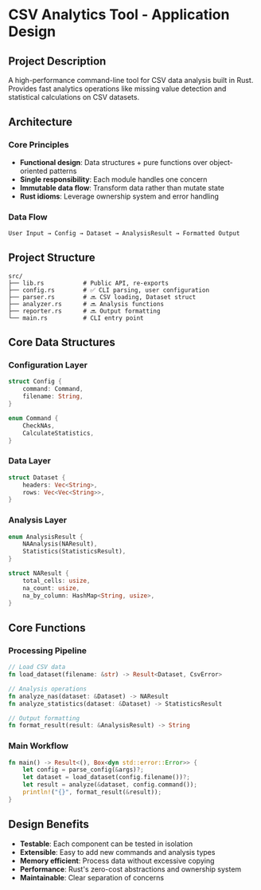 # CSV Analytics Tool - Application Design

## Project Description

A high-performance command-line tool for CSV data analysis built in Rust. Provides fast analytics operations like missing value detection and statistical calculations on CSV datasets.

## Architecture

### Core Principles
- **Functional design**: Data structures + pure functions over object-oriented patterns
- **Single responsibility**: Each module handles one concern
- **Immutable data flow**: Transform data rather than mutate state
- **Rust idioms**: Leverage ownership system and error handling

### Data Flow
```
User Input → Config → Dataset → AnalysisResult → Formatted Output
```

## Project Structure

```
src/
├── lib.rs           # Public API, re-exports
├── config.rs        # ✅ CLI parsing, user configuration
├── parser.rs        # 🔜 CSV loading, Dataset struct
├── analyzer.rs      # 🔜 Analysis functions
├── reporter.rs      # 🔜 Output formatting
└── main.rs          # CLI entry point
```

## Core Data Structures

### Configuration Layer
```rust
struct Config {
    command: Command,
    filename: String,
}

enum Command {
    CheckNAs,
    CalculateStatistics,
}
```

### Data Layer
```rust
struct Dataset {
    headers: Vec<String>,
    rows: Vec<Vec<String>>,
}
```

### Analysis Layer
```rust
enum AnalysisResult {
    NAAnalysis(NAResult),
    Statistics(StatisticsResult),
}

struct NAResult {
    total_cells: usize,
    na_count: usize,
    na_by_column: HashMap<String, usize>,
}
```

## Core Functions

### Processing Pipeline
```rust
// Load CSV data
fn load_dataset(filename: &str) -> Result<Dataset, CsvError>

// Analysis operations
fn analyze_nas(dataset: &Dataset) -> NAResult
fn analyze_statistics(dataset: &Dataset) -> StatisticsResult

// Output formatting
fn format_result(result: &AnalysisResult) -> String
```

### Main Workflow
```rust
fn main() -> Result<(), Box<dyn std::error::Error>> {
    let config = parse_config(&args)?;
    let dataset = load_dataset(config.filename())?;
    let result = analyze(&dataset, config.command());
    println!("{}", format_result(&result));
}
```

## Design Benefits

- **Testable**: Each component can be tested in isolation
- **Extensible**: Easy to add new commands and analysis types
- **Memory efficient**: Process data without excessive copying
- **Performance**: Rust's zero-cost abstractions and ownership system
- **Maintainable**: Clear separation of concerns

